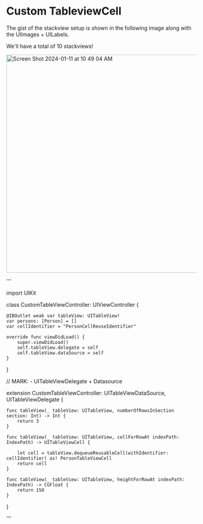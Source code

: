 # Custom TableviewCell

The gist of the stackview setup is shown in the following image along with the UIImages + UILabels.
&nbsp;

We'll have a total of 10 stackviews!

<img width="575" alt="Screen Shot 2024-01-11 at 10 49 04 AM" src="https://github.com/Eashir/TableviewCell/assets/20934684/7e01358c-5c7f-492f-9fb3-426f949491dc">

'''

import UIKit

class CustomTableViewController: UIViewController {
    
    @IBOutlet weak var tableView: UITableView!
    var persons: [Person] = []
    var cellIdentifier = "PersonCellReuseIdentifier"
    
    override func viewDidLoad() {
        super.viewDidLoad()
        self.tableView.delegate = self
        self.tableView.dataSource = self
    }
    
}

// MARK: - UITableViewDelegate + Datasource

extension CustomTableViewController: UITableViewDataSource, UITableViewDelegate {
    
    func tableView(_ tableView: UITableView, numberOfRowsInSection section: Int) -> Int {
        return 3
    }
    
    func tableView(_ tableView: UITableView, cellForRowAt indexPath: IndexPath) -> UITableViewCell {
        
        let cell = tableView.dequeueReusableCell(withIdentifier: cellIdentifier) as! PersonTableViewCell
        return cell
    }
    
    func tableView(_ tableView: UITableView, heightForRowAt indexPath: IndexPath) -> CGFloat {
        return 150
    }
    
}

'''




